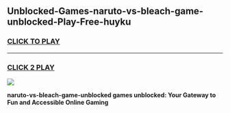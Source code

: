
## Unblocked-Games-naruto-vs-bleach-game-unblocked-Play-Free-huyku
<h3>
<a href="https://premium76.site?title=naruto-vs-bleach-game-unblocked&ref=09A">CLICK TO PLAY</a></h3>
<hr>

<h3>
<a href="https://premium76.site?title=naruto-vs-bleach-game-unblocked&ref=09A">CLICK 2 PLAY</a>
  
</h3>

<a href="https://premium76.site?title=naruto-vs-bleach-game-unblocked&ref=09A"><img src="https://clearcache.store/games.png"></a>


**naruto-vs-bleach-game-unblocked games unblocked: Your Gateway to Fun and Accessible Online Gaming**
